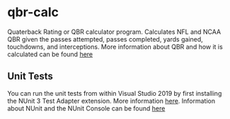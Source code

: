# qbr-calc

Quaterback Rating or QBR calculator program. Calculates NFL and NCAA QBR given the passes attempted, passes completed, yards gained, touchdowns, and interceptions. More information about QBR and how it is calculated can be found [here](https://en.wikipedia.org/wiki/Passer_rating)

## Unit Tests

You can run the unit tests from within Visual Studio 2019 by first installing the NUnit 3 Test Adapter extension. More information [here](https://docs.nunit.org/articles/vs-test-adapter/Index.html). Information about NUnit and the NUnit Console can be found [here](https://nunit.org/)

